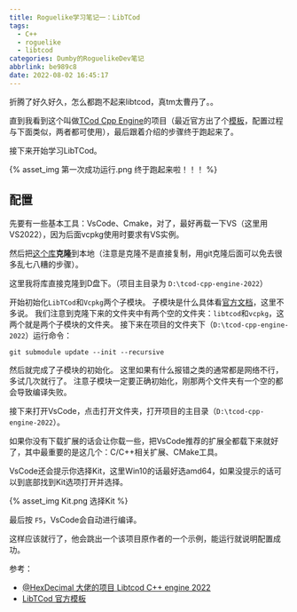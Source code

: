 ```yaml
---
title: Roguelike学习笔记一：LibTCod
tags:
  - C++
  - roguelike
  - libtcod
categories: Dumby的RoguelikeDev笔记
abbrlink: be989c8
date: 2022-08-02 16:45:17
---
```


折腾了好久好久，怎么都跑不起来libtcod，真tm太曹丹了。。

直到我看到这个叫做[TCod Cpp Engine](https://github.com/HexDecimal/tcod-cpp-engine-2022)的项目（最近官方出了个[模板](https://github.com/HexDecimal/libtcod-vcpkg-template)，配置过程与下面类似，两者都可使用），最后跟着介绍的步骤终于跑起来了。

接下来开始学习LibTCod。

{% asset_img 第一次成功运行.png 终于跑起来啦！！！ %}

<!--more-->

## 配置

先要有一些基本工具：VsCode、Cmake，对了，最好再载一下VS（这里用VS2022），因为后面vcpkg使用时要求有VS实例。

然后把[这个库](https://github.com/HexDecimal/tcod-cpp-engine-2022)**克隆**到本地（注意是克隆不是直接复制，用git克隆后面可以免去很多乱七八糟的步骤）。

这里我将库直接克隆到D盘下。（项目主目录为 ```D:\tcod-cpp-engine-2022```）

开始初始化```LibTCod```和```Vcpkg```两个子模块。
子模块是什么具体看[官方文档](https://git-scm.com/book/en/v2/Git-Tools-Submodules)，这里不多说。
我们注意到克隆下来的文件夹中有两个空的文件夹：```libtcod```和```vcpkg```，这两个就是两个子模块的文件夹。
接下来在项目的文件夹下（```D:\tcod-cpp-engine-2022```）运行命令：

```
git submodule update --init --recursive
```

然后就完成了子模块的初始化。
这里如果有什么报错之类的通常都是网络不行，多试几次就行了。
注意子模块一定要正确初始化，刚那两个文件夹有一个空的都会导致编译失败。

接下来打开VsCode，点击打开文件夹，打开项目的主目录（```D:\tcod-cpp-engine-2022```）。

如果你没有下载扩展的话会让你载一些，把VsCode推荐的扩展全都载下来就好了，其中最重要的是这几个：C/C++相关扩展、CMake工具。

VsCode还会提示你选择Kit，这里Win10的话最好选amd64，如果没提示的话可以到底部找到Kit选项打开并选择。

{% asset_img Kit.png 选择Kit %}

最后按 ```F5```，VsCode会自动进行编译。

这样应该就行了，他会跳出一个该项目原作者的一个示例，能运行就说明配置成功。

参考：
- [@HexDecimal 大佬的项目 Libtcod C++ engine 2022](https://github.com/HexDecimal/tcod-cpp-engine-2022)
- [LibTCod 官方模板](https://github.com/HexDecimal/libtcod-vcpkg-template)